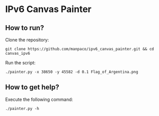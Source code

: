 # IPv6 Canvas Painter

## How to run?

Clone the repository:

    git clone https://github.com/manpaco/ipv6_canvas_painter.git && cd canvas_ipv6

Run the script:

    ./painter.py -x 38650 -y 45582 -d 0.1 Flag_of_Argentina.png

## How to get help?

Execute the following command:

    ./painter.py -h
